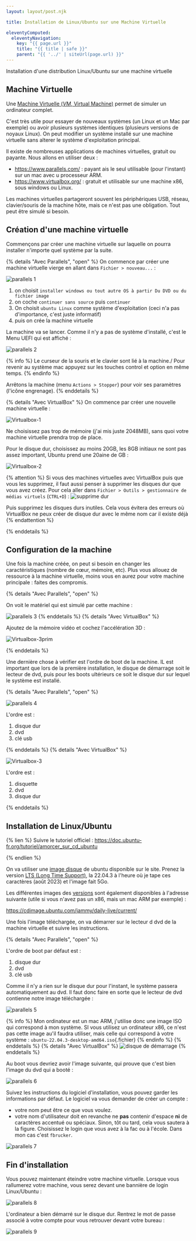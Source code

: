```yaml
---
layout: layout/post.njk

title: Installation de Linux/Ubuntu sur une Machine Virtuelle

eleventyComputed:
  eleventyNavigation:
    key: "{{ page.url }}"
    title: "{{ title | safe }}"
    parent: "{{ '../' | siteUrl(page.url) }}"
---
```


Installation d'une distribution Linux/Ubuntu sur une machine virtuelle

## Machine Virtuelle

Une [Machine Virtuelle (*VM*, Virtual Machine)](https://fr.wikipedia.org/wiki/Machine_virtuelle) permet de simuler un ordinateur complet.

C'est très utile pour essayer de nouveaux systèmes (un Linux et un Mac par exemple) ou avoir plusieurs systèmes identiques (plusieurs versions de noyaux Linux). On peut modifier un système installé sur une machine virtuelle sans alterer le système d'exploitation principal.

Il existe de nombreuses applications de machines virtuelles, gratuit ou payante. Nous allons en utiliser deux :

* <https://www.parallels.com/> : payant ais le seul utilisable (pour l'instant) sur un mac avec u processeur ARM.
* <https://www.virtualbox.org/> : gratuit et utilisable sur une machine x86, sous windows ou Linux.

Les machines virtuelles partageront souvent les périphériques USB, réseau, clavier/souris de la machine hôte, mais ce n'est pas une obligation. Tout peut être simulé si besoin.

## Création d'une machine virtuelle

Commençons par créer une machine virtuelle sur laquelle on pourra installer n'importe quel système par la suite.

{% details "Avec Parallels", "open" %}
On commence par créer une machine virtuelle vierge en allant dans `Fichier > nouveau...` :

![parallels 1](parallels-1.png)

1. on choisit `installer windows ou tout autre OS à partir Du DVD ou du fichier image`
2. on coche `continuer sans source` puis `continuer`
3. On choisit `ubuntu Linux` comme système d'exploitation (ceci n'a pas d'importance, c'est juste informatif)
4. puis on crée la machine virtuelle

La machine va se lancer. Comme il n'y a pas de système d'installé, c'est le Menu UEFI qui est affiché :

![parallels 2](parallels-2.png)

{% info %}
Le curseur de la souris et le clavier sont lié à la machine./ Pour revenir au système mac appuyez sur les touches control et option en même temps.
{% endinfo %}

Arrêtons la machine (menu `Actions > Stopper`) pour voir ses paramètres (l'icône engrenage).
{% enddetails %}

{% details "Avec VirtualBox" %}
On commence par créer une nouvelle machine virtuelle :

![Virtualbox-1](virtualbox-1.png)

Ne choisissez pas trop de mémoire (j'ai mis juste 2048MB), sans quoi votre machine virtuelle prendra trop de place.

Pour le disque dur, choisissez au moins 20GB, les 8GB initiaux ne sont pas assez important, Ubuntu prend une 20aine de GB :

![Virtualbox-2](virtualbox-2.png)

{% attention %}
Si vous des machines virtuelles avec VirtualBox puis que vous les supprimez, il faut aussi penser à supprimer les disques dur que vous avez créez. Pour cela aller dans `Fichier > Outils > gestionnaire de médias virtuels` (`CTRL+D`)  :
![supprime dur](virtualbox-supprime-disque-dur.png)

Puis supprimez les disques durs inutiles. Cela vous évitera des erreurs où VirtualBox ne peux créer de disque dur avec le même nom car il existe déjà
{% endattention %}

{% enddetails %}

## Configuration de la machine

Une fois la machine créée, on peut si besoin en changer les caractéristiques (nombre de cœur, mémoire, etc). Plus vous allouez de ressource à la machine virtuelle, moins vous en aurez pour votre machine principale : faites des compromis.

{% details "Avec Parallels", "open" %}

On voit le matériel qui est simulé par cette machine :

![parallels 3](parallels-3.png)
{% enddetails %}
{% details "Avec VirtualBox" %}

Ajoutez de la mémoire vidéo et cochez l'accélération 3D :

![Virtualbox-3prim](virtualbox-3prim.png)

{% enddetails %}

Une dernière chose à vérifier est l'ordre de boot de la machine. IL est important que lors de la première installation, le disque de démarrage soit le lecteur de dvd, puis pour les boots ultérieurs ce soit le disque dur sur lequel le système est installé.

{% details "Avec Parallels", "open" %}

![parallels 4](parallels-4.png)

L'ordre est :

1. disque dur
2. dvd
3. clé usb

{% enddetails %}
{% details "Avec VirtualBox" %}

![Virtualbox-3](virtualbox-3.png)

L'ordre est :

1. disquette
2. dvd
3. disque dur

{% enddetails %}

## Installation de Linux/Ubuntu

{% lien %}
Suivre le tutoriel officiel :  <https://doc.ubuntu-fr.org/tutoriel/amorcer_sur_cd_ubuntu>

{% endlien %}

On va utiliser une [image disque](https://fr.wikipedia.org/wiki/Image_disque) de ubuntu disponible sur le site. Prenez la version [LTS (Long Time Support)](https://doc.ubuntu-fr.org/lts), la 22.04.3 à l'heure où je tape ces caractères (août 2023) et l'image fait 5Go.

Les différentes images des [versions](https://wiki.ubuntu.com/Releases) sont également disponibles à l'adresse suivante (utile si vous n'avez pas un x86, mais un mac ARM par exemple) :

<https://cdimage.ubuntu.com/jammy/daily-live/current/>

Une fois l'image téléchargée, on va démarrer sur le lecteur d dvd de la machine virtuelle et suivre les instructions.

{% details "Avec Parallels", "open" %}

L'ordre de boot par défaut est :

1. disque dur
2. dvd
3. clé usb

Comme il n'y a rien sur le disque dur pour l'instant, le système passera automatiquement au dvd. Il faut donc faire en sorte que le lecteur de dvd contienne notre image téléchargée :

![parallels 5](parallels-5.png)

{% info %}
Mon ordinateur est un mac ARM, j'utilise donc une image ISO qui correspond à mon système. SI vous utilisez un ordinateur x86, ce n'est pas cette image au'il faudra utiliser, mais celle qui correspond à votre système : `ubuntu-22.04.3-desktop-amd64.iso`{.fichier}
{% endinfo %}
{% enddetails %}
{% details "Avec VirtualBox" %}
![disque de démarrage](virtualbox-4.png)
{% enddetails %}

Au boot vous devriez avoir l'image suivante, qui prouve que c'est bien l'image du dvd qui a booté :

![parallels 6](parallels-6.png)

Suivez les instructions du logiciel d'installation, vous pouvez garder les informations par défaut. Le logiciel va vous demander de créer un compte :

* votre nom peut être ce que vous voulez.
* votre nom d'utilisateur doit en revanche ne **pas** contenir d'espace **ni** de caractères accentué ou spéciaux. Sinon, tôt ou tard, cela vous sautera à la figure. Choisissez le login que vous avez à la fac ou à l'école. Dans mon cas c'est `fbrucker`.

![parallels 7](parallels-7.png)

## Fin d'installation

Vous pouvez maintenant éteindre votre machine virtuelle. Lorsque vous rallumerez votre machine, vous serez devant une bannière de login Linux/Ubuntu :

![parallels 8](parallels-8.png)

L'ordinateur a bien démarré sur le disque dur. Rentrez le mot de passe associé à votre compte pour vous retrouver devant votre bureau :

![parallels 9](parallels-9.png)
